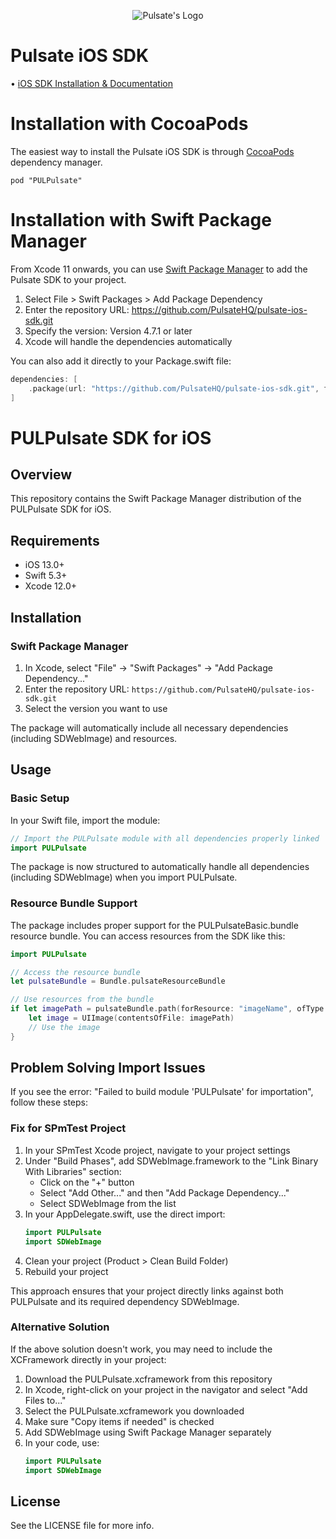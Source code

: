 <p align="center">
  <img src="https://raw.githubusercontent.com/PulsateHQ/pulsate-ios-sdk/master/pulsate-logo.png" alt="Pulsate's Logo"/>
</p>

# Pulsate iOS SDK

• [iOS SDK Installation & Documentation](http://pulsate.readme.io/v2.0/docs/installing-the-pulsate-sdk)

# Installation with CocoaPods

The easiest way to install the Pulsate iOS SDK is through [CocoaPods](http://cocoapods.org) dependency manager.

```pod "PULPulsate"```

# Installation with Swift Package Manager

From Xcode 11 onwards, you can use [Swift Package Manager](https://swift.org/package-manager/) to add the Pulsate SDK to your project.

1. Select File > Swift Packages > Add Package Dependency
2. Enter the repository URL: https://github.com/PulsateHQ/pulsate-ios-sdk.git
3. Specify the version: Version 4.7.1 or later
4. Xcode will handle the dependencies automatically

You can also add it directly to your Package.swift file:

```swift
dependencies: [
    .package(url: "https://github.com/PulsateHQ/pulsate-ios-sdk.git", from: "4.7.1")
]
```

# PULPulsate SDK for iOS

## Overview
This repository contains the Swift Package Manager distribution of the PULPulsate SDK for iOS.

## Requirements
- iOS 13.0+
- Swift 5.3+
- Xcode 12.0+

## Installation

### Swift Package Manager

1. In Xcode, select "File" → "Swift Packages" → "Add Package Dependency..."
2. Enter the repository URL: `https://github.com/PulsateHQ/pulsate-ios-sdk.git`
3. Select the version you want to use

The package will automatically include all necessary dependencies (including SDWebImage) and resources.

## Usage

### Basic Setup
In your Swift file, import the module:

```swift
// Import the PULPulsate module with all dependencies properly linked
import PULPulsate
```

The package is now structured to automatically handle all dependencies (including SDWebImage) when you import PULPulsate.

### Resource Bundle Support

The package includes proper support for the PULPulsateBasic.bundle resource bundle. You can access resources from the SDK like this:

```swift
import PULPulsate

// Access the resource bundle
let pulsateBundle = Bundle.pulsateResourceBundle

// Use resources from the bundle
if let imagePath = pulsateBundle.path(forResource: "imageName", ofType: "png") {
    let image = UIImage(contentsOfFile: imagePath)
    // Use the image
}
```

## Problem Solving Import Issues
If you see the error: "Failed to build module 'PULPulsate' for importation", follow these steps:

### Fix for SPmTest Project

1. In your SPmTest Xcode project, navigate to your project settings
2. Under "Build Phases", add SDWebImage.framework to the "Link Binary With Libraries" section:
   - Click on the "+" button
   - Select "Add Other..." and then "Add Package Dependency..."
   - Select SDWebImage from the list
3. In your AppDelegate.swift, use the direct import:
   ```swift
   import PULPulsate
   import SDWebImage
   ```
4. Clean your project (Product > Clean Build Folder)
5. Rebuild your project

This approach ensures that your project directly links against both PULPulsate and its required dependency SDWebImage.

### Alternative Solution

If the above solution doesn't work, you may need to include the XCFramework directly in your project:

1. Download the PULPulsate.xcframework from this repository
2. In Xcode, right-click on your project in the navigator and select "Add Files to..."
3. Select the PULPulsate.xcframework you downloaded
4. Make sure "Copy items if needed" is checked
5. Add SDWebImage using Swift Package Manager separately
6. In your code, use:
   ```swift
   import PULPulsate
   import SDWebImage
   ```

## License
See the LICENSE file for more info.

